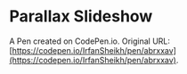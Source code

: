 # Parallax Slideshow

A Pen created on CodePen.io. Original URL: [https://codepen.io/IrfanSheikh/pen/abrxxav](https://codepen.io/IrfanSheikh/pen/abrxxav).

